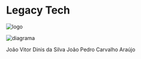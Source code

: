 # **Legacy Tech**
![logo](https://user-images.githubusercontent.com/63886659/97929447-f8dc4200-1d47-11eb-8486-6c09408e3d5f.jpg)

![diagrama](https://user-images.githubusercontent.com/63886659/97474508-ed91ac80-192a-11eb-863d-826fbd3b039a.png)

João Vitor Dinis da Silva
João Pedro Carvalho Araújo
